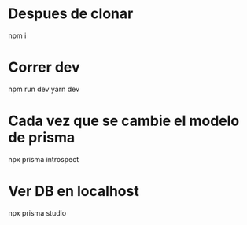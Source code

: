 # Despues de clonar

npm i

# Correr dev

npm run dev
yarn dev

# Cada vez que se cambie el modelo de prisma

npx prisma introspect

#  Ver DB en localhost 

npx prisma studio